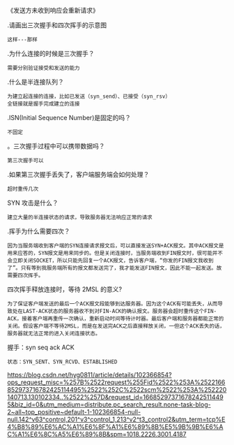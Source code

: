 《发送方未收到响应会重新请求》

.请画出三次握手和四次挥手的示意图

    这样---那样

.为什么连接的时候是三次握手？

    需要分别验证接受和发送的能力

.什么是半连接队列？

    为建立起连接的连接，比如已发送（syn_send）、已接受（syn_rsv）
    全链接就是握手完成建立的连接

.ISN(Initial Sequence Number)是固定的吗？

    不固定

。三次握手过程中可以携带数据吗？

    第三次握手可以

.如果第三次握手丢失了，客户端服务端会如何处理？

    超时重传几次

SYN 攻击是什么？

    建立大量的半连接状态的请求，导致服务器无法响应正常的请求

.挥手为什么需要四次？

    因为当服务端收到客户端的SYN连接请求报文后，可以直接发送SYN+ACK报文。其中ACK报文是用来应答的，SYN报文是用来同步的。但是关闭连接时，当服务端收到FIN报文时，很可能并不会立即关闭SOCKET，所以只能先回复一个ACK报文，告诉客户端，“你发的FIN报文我收到了”。只有等到我服务端所有的报文都发送完了，我才能发送FIN报文，因此不能一起发送。故需要四次挥手。

四次挥手释放连接时，等待 2MSL 的意义?

    为了保证客户端发送的最后一个ACK报文段能够到达服务器。因为这个ACK有可能丢失，从而导致处在LAST-ACK状态的服务器收不到对FIN-ACK的确认报文。服务器会超时重传这个FIN-ACK，接着客户端再重传一次确认，重新启动时间等待计时器。最后客户端和服务器都能正常的关闭。假设客户端不等待2MSL，而是在发送完ACK之后直接释放关闭，一但这个ACK丢失的话，服务器就无法正常的进入关闭连接状态。

握手：syn seq ack ACK

    状态：SYN_SENT、SYN_RCVD、ESTABLISHED

https://blog.csdn.net/hyg0811/article/details/102366854?ops_request_misc=%257B%2522request%255Fid%2522%253A%2522166852973716782425114495%2522%252C%2522scm%2522%253A%252220140713.130102334..%2522%257D&request_id=166852973716782425114495&biz_id=0&utm_medium=distribute.pc_search_result.none-task-blog-2~all~top_positive~default-1-102366854-null-null.142^v63^control,201^v3^control_1,213^v2^t3_control2&utm_term=tcp%E4%B8%89%E6%AC%A1%E6%8F%A1%E6%89%8B%E5%9B%9B%E6%AC%A1%E6%8C%A5%E6%89%8B&spm=1018.2226.3001.4187
